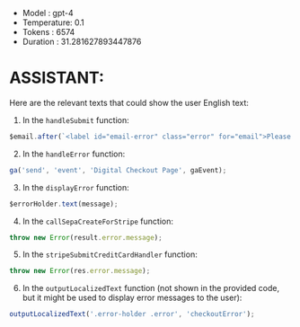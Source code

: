 - Model      : gpt-4
- Temperature: 0.1
- Tokens     : 6574
- Duration   : 31.281627893447876


# ASSISTANT:
Here are the relevant texts that could show the user English text:

1. In the `handleSubmit` function:
```javascript
$email.after(`<label id="email-error" class="error" for="email">Please enter a valid email address</label>`);
```

2. In the `handleError` function:
```javascript
ga('send', 'event', 'Digital Checkout Page', gaEvent);
```

3. In the `displayError` function:
```javascript
$errorHolder.text(message);
```

4. In the `callSepaCreateForStripe` function:
```javascript
throw new Error(result.error.message);
```

5. In the `stripeSubmitCreditCardHandler` function:
```javascript
throw new Error(res.error.message);
```

6. In the `outputLocalizedText` function (not shown in the provided code, but it might be used to display error messages to the user):
```javascript
outputLocalizedText('.error-holder .error', 'checkoutError');
```

